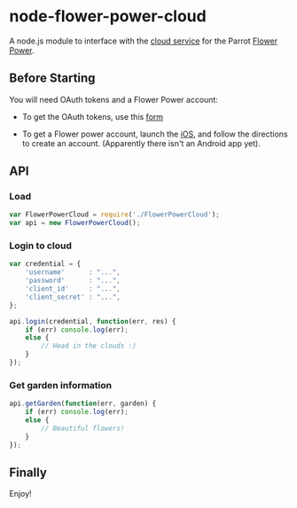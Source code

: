 node-flower-power-cloud
=======================

A node.js module to interface with the [cloud service](https://github.com/parrot-flower-power/parrot-flower-power-api-example)
for the Parrot [Flower Power](http://www.parrot.com/flowerpower/).


Before Starting
---------------
You will need OAuth tokens and a Flower Power account:

- To get the OAuth tokens, use this [form](https://apiflowerpower.parrot.com/api_access/signup)

- To get a Flower power account,
launch the [iOS](https://itunes.apple.com/us/app/apple-store/id712479884), and follow the directions to create an account.
(Apparently there isn't an Android app yet).

API
---

### Load
```js
var FlowerPowerCloud = require('./FlowerPowerCloud');
var api = new FlowerPowerCloud();
```

### Login to cloud
```js
var credential = {
	'username'		: "...",
	'password'		: "...",
	'client_id'		: "...",
	'client_secret'	: "...",
};

api.login(credential, function(err, res) {
	if (err) console.log(err);
	else {
		// Head in the clouds :)
	}
});
```

### Get garden information
```js
api.getGarden(function(err, garden) {
	if (err) console.log(err);
	else {
		// Beautiful flowers!
	}
});
```

Finally
-------

Enjoy!
